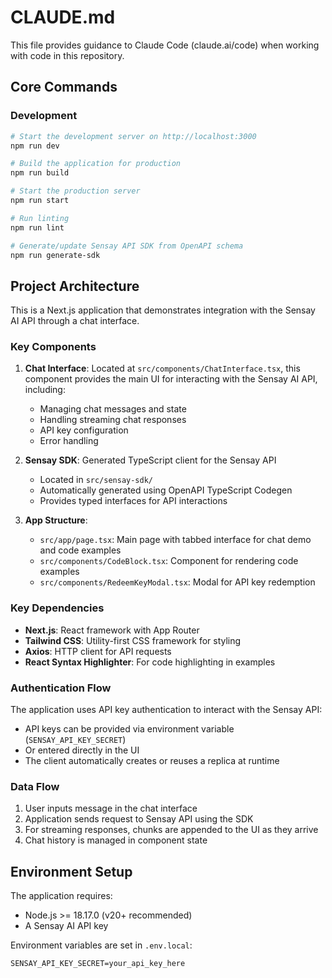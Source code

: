 # CLAUDE.md

This file provides guidance to Claude Code (claude.ai/code) when working with code in this repository.

## Core Commands

### Development
```bash
# Start the development server on http://localhost:3000
npm run dev

# Build the application for production
npm run build

# Start the production server
npm run start

# Run linting
npm run lint

# Generate/update Sensay API SDK from OpenAPI schema
npm run generate-sdk
```

## Project Architecture

This is a Next.js application that demonstrates integration with the Sensay AI API through a chat interface.

### Key Components

1. **Chat Interface**: Located at `src/components/ChatInterface.tsx`, this component provides the main UI for interacting with the Sensay AI API, including:
   - Managing chat messages and state
   - Handling streaming chat responses
   - API key configuration
   - Error handling

2. **Sensay SDK**: Generated TypeScript client for the Sensay API
   - Located in `src/sensay-sdk/`
   - Automatically generated using OpenAPI TypeScript Codegen
   - Provides typed interfaces for API interactions

3. **App Structure**:
   - `src/app/page.tsx`: Main page with tabbed interface for chat demo and code examples
   - `src/components/CodeBlock.tsx`: Component for rendering code examples
   - `src/components/RedeemKeyModal.tsx`: Modal for API key redemption

### Key Dependencies

- **Next.js**: React framework with App Router
- **Tailwind CSS**: Utility-first CSS framework for styling
- **Axios**: HTTP client for API requests
- **React Syntax Highlighter**: For code highlighting in examples

### Authentication Flow

The application uses API key authentication to interact with the Sensay API:
- API keys can be provided via environment variable (`SENSAY_API_KEY_SECRET`)
- Or entered directly in the UI
- The client automatically creates or reuses a replica at runtime

### Data Flow

1. User inputs message in the chat interface
2. Application sends request to Sensay API using the SDK
3. For streaming responses, chunks are appended to the UI as they arrive
4. Chat history is managed in component state

## Environment Setup

The application requires:
- Node.js >= 18.17.0 (v20+ recommended)
- A Sensay AI API key

Environment variables are set in `.env.local`:
```
SENSAY_API_KEY_SECRET=your_api_key_here
```